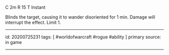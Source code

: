 
C 2m
R 15
T Instant

Blinds the target, causing it to wander disoriented for 1 min. Damage will interrupt the effect. Limit 1.

---

id: 20200725231
tags: [ #worldofwarcraft #rogue #ability ]
primary source: in game

---
